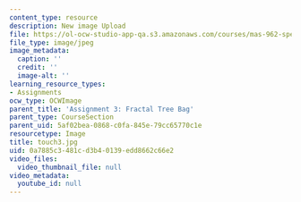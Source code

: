```yaml
---
content_type: resource
description: New image Upload
file: https://ol-ocw-studio-app-qa.s3.amazonaws.com/courses/mas-962-special-topics-new-textiles-spring-2010/0a7885c3481cd3b40139edd8662c66e2_touch3.jpg
file_type: image/jpeg
image_metadata:
  caption: ''
  credit: ''
  image-alt: ''
learning_resource_types:
- Assignments
ocw_type: OCWImage
parent_title: 'Assignment 3: Fractal Tree Bag'
parent_type: CourseSection
parent_uid: 5af02bea-0868-c0fa-845e-79cc65770c1e
resourcetype: Image
title: touch3.jpg
uid: 0a7885c3-481c-d3b4-0139-edd8662c66e2
video_files:
  video_thumbnail_file: null
video_metadata:
  youtube_id: null
---
```


